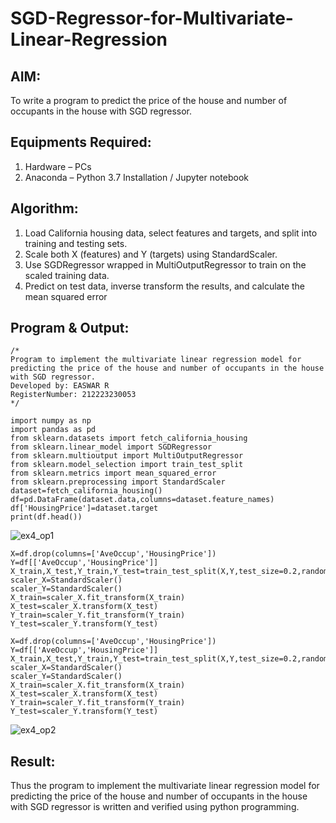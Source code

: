 # SGD-Regressor-for-Multivariate-Linear-Regression

## AIM:
To write a program to predict the price of the house and number of occupants in the house with SGD regressor.

## Equipments Required:
1. Hardware – PCs
2. Anaconda – Python 3.7 Installation / Jupyter notebook

## Algorithm:
1. Load California housing data, select features and targets, and split into training and
   testing sets.
2. Scale both X (features) and Y (targets) using StandardScaler.
3. Use SGDRegressor wrapped in MultiOutputRegressor to train on the scaled training
   data.
4. Predict on test data, inverse transform the results, and calculate the mean squared
   error

## Program & Output:
```
/*
Program to implement the multivariate linear regression model for predicting the price of the house and number of occupants in the house with SGD regressor.
Developed by: EASWAR R
RegisterNumber: 212223230053
*/
```
```
import numpy as np
import pandas as pd
from sklearn.datasets import fetch_california_housing
from sklearn.linear_model import SGDRegressor
from sklearn.multioutput import MultiOutputRegressor
from sklearn.model_selection import train_test_split
from sklearn.metrics import mean_squared_error
from sklearn.preprocessing import StandardScaler
dataset=fetch_california_housing()
df=pd.DataFrame(dataset.data,columns=dataset.feature_names)
df['HousingPrice']=dataset.target
print(df.head())
```
![ex4_op1](https://github.com/user-attachments/assets/e5d0af8f-8027-43c7-b86b-77035554d3e1)

```
X=df.drop(columns=['AveOccup','HousingPrice'])
Y=df[['AveOccup','HousingPrice']]
X_train,X_test,Y_train,Y_test=train_test_split(X,Y,test_size=0.2,random_state=42)
scaler_X=StandardScaler()
scaler_Y=StandardScaler()
X_train=scaler_X.fit_transform(X_train)
X_test=scaler_X.transform(X_test)
Y_train=scaler_Y.fit_transform(Y_train)
Y_test=scaler_Y.transform(Y_test)
```
```
X=df.drop(columns=['AveOccup','HousingPrice'])
Y=df[['AveOccup','HousingPrice']]
X_train,X_test,Y_train,Y_test=train_test_split(X,Y,test_size=0.2,random_state=42)
scaler_X=StandardScaler()
scaler_Y=StandardScaler()
X_train=scaler_X.fit_transform(X_train)
X_test=scaler_X.transform(X_test)
Y_train=scaler_Y.fit_transform(Y_train)
Y_test=scaler_Y.transform(Y_test)
```
![ex4_op2](https://github.com/user-attachments/assets/125a6f44-0434-4846-8e95-4911474d15f7)

## Result:
Thus the program to implement the multivariate linear regression model for predicting the price of the house and number of occupants in the house with SGD regressor is written and verified using python programming.
